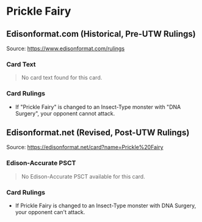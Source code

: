 # Prickle Fairy

## Edisonformat.com (Historical, Pre-UTW Rulings)

Source: https://www.edisonformat.com/rulings

### Card Text

> No card text found for this card.

### Card Rulings

*   If "Prickle Fairy" is changed to an Insect-Type monster with "DNA Surgery", your opponent cannot attack.

## Edisonformat.net (Revised, Post-UTW Rulings)

Source: https://edisonformat.net/card?name=Prickle%20Fairy

### Edison-Accurate PSCT

> No Edison-Accurate PSCT available for this card.

### Card Rulings

*   If Prickle Fairy is changed to an Insect-Type monster with DNA Surgery, your opponent can't attack.
            